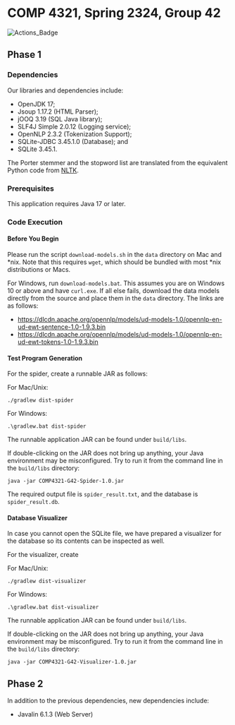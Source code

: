 # COMP 4321, Spring 2324, Group 42
![Actions_Badge](https://github.com/151044/COMP4321-G42/actions/workflows/test.yml/badge.svg)
## Phase 1
### Dependencies
Our libraries and dependencies include:
- OpenJDK 17;
- Jsoup 1.17.2 (HTML Parser);
- jOOQ 3.19 (SQL Java library);
- SLF4J Simple 2.0.12 (Logging service);
- OpenNLP 2.3.2 (Tokenization Support);
- SQLite-JDBC 3.45.1.0 (Database); and
- SQLite 3.45.1.

The Porter stemmer and the stopword list are translated from the equivalent Python code from [NLTK](https://www.nltk.org/).

### Prerequisites
This application requires Java 17 or later.

### Code Execution
#### Before You Begin
Please run the script `download-models.sh` in the `data` directory on Mac and *nix. Note that this requires `wget`, which should be bundled with most *nix distributions or Macs.

For Windows, run `download-models.bat`. This assumes you are on Windows 10 or above and have `curl.exe`. If all else fails, download the data models directly from the source and place them in the `data` directory.
The links are as follows:
- https://dlcdn.apache.org/opennlp/models/ud-models-1.0/opennlp-en-ud-ewt-sentence-1.0-1.9.3.bin
- https://dlcdn.apache.org/opennlp/models/ud-models-1.0/opennlp-en-ud-ewt-tokens-1.0-1.9.3.bin

#### Test Program Generation
For the spider, create a runnable JAR as follows:

For Mac/Unix:
```
./gradlew dist-spider
```

For Windows:
```
.\gradlew.bat dist-spider
```

The runnable application JAR can be found under `build/libs`.

If double-clicking on the JAR does not bring up anything, your Java environment may be misconfigured. Try to run it from the command line in the `build/libs` directory:
```
java -jar COMP4321-G42-Spider-1.0.jar
```

The required output file is `spider_result.txt`, and the database is `spider_result.db`.

#### Database Visualizer

In case you cannot open the SQLite file, we have prepared a visualizer for the database so its contents can be inspected as well.

For the visualizer, create

For Mac/Unix:
```
./gradlew dist-visualizer
```

For Windows:
```
.\gradlew.bat dist-visualizer
```

The runnable application JAR can be found under `build/libs`.

If double-clicking on the JAR does not bring up anything, your Java environment may be misconfigured. Try to run it from the command line in the `build/libs` directory:
```
java -jar COMP4321-G42-Visualizer-1.0.jar
```

## Phase 2
In addition to the previous dependencies, new dependencies include:
- Javalin 6.1.3 (Web Server)
